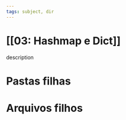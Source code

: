 ```yaml
---
tags: subject, dir
---
```


# [[03: Hashmap e Dict]]

description

# Pastas filhas



# Arquivos filhos


